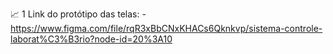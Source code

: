 :chart_with_upwards_trend: 1 Link do protótipo das telas: - https://www.figma.com/file/rqR3xBbCNxKHACs6Qknkvp/sistema-controle-laborat%C3%B3rio?node-id=20%3A10
